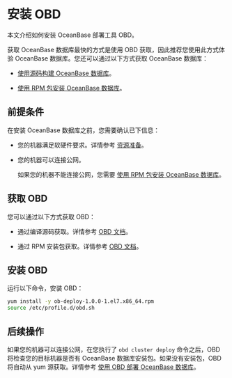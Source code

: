 安装 OBD 
===========================

本文介绍如何安装 OceanBase 部署工具 OBD。

获取 OceanBase 数据库最快的方式是使用 OBD 获取，因此推荐您使用此方式体验 OceanBase 数据库。您还可以通过以下方式获取 OceanBase 数据库：

* [使用源码构建 OceanBase 数据库](/zh-CN/4.installation-and-deployment/13.get-the-oceanbase-database-by-using-source-code.md)。

  

* [使用 RPM 包安装 OceanBase 数据库](/zh-CN/4.installation-and-deployment/12.install-the-oceanbase-database-by-using-the-rpm-package.md)。

  




前提条件 
-------------------------

在安装 OceanBase 数据库之前，您需要确认已下信息：

* 您的机器满足软硬件要求。详情参考 [资源准备](/zh-CN/4.installation-and-deployment/3.resource-preparation.md)。

  

* 您的机器可以连接公网。

  如果您的机器不能连接公网，您需要 [使用 RPM 包安装 OceanBase 数据库](/zh-CN/4.installation-and-deployment/12.install-the-oceanbase-database-by-using-the-rpm-package.md)。
  




获取 OBD 
---------------------------

您可以通过以下方式获取 OBD：

* 通过编译源码获取。详情参考 [OBD 文档](https://github.com/oceanbase/obdeploy/blob/master/README-CN.md)。

  

* 通过 RPM 安装包获取。详情参考 [OBD 文档](https://github.com/oceanbase/obdeploy/blob/master/README-CN.md)。

  




安装 OBD 
---------------------------

运行以下命令，安装 OBD：

```bash
yum install -y ob-deploy-1.0.0-1.el7.x86_64.rpm
source /etc/profile.d/obd.sh
```



后续操作 
-------------------------

如果您的机器可以连接公网，在您执行了 `obd cluster deploy` 命令之后，OBD 将检查您的目标机器是否有 OceanBase 数据库安装包。如果没有安装包，OBD 将自动从 yum 源获取。详情参考 [使用 OBD 部署 OceanBase 数据库](../2.quickstart/4.deploy-the-oceanbase-database-by-using-obd.md)。

